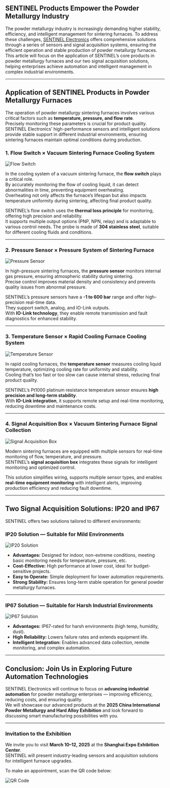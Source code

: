 ## SENTINEL Products Empower the Powder Metallurgy Industry

The powder metallurgy industry is increasingly demanding higher stability, efficiency, and intelligent management for sintering furnaces.
To address these challenges, [SENTINEL Electronics](https://www.sentinel-china.com/eproduct/Iproduct_100000020781551.html) offers comprehensive solutions through a series of sensors and signal acquisition systems, ensuring the efficient operation and stable production of powder metallurgy furnaces.  
This article will focus on the application of SENTINEL’s core products in powder metallurgy furnaces and our two signal acquisition solutions, helping enterprises achieve automation and intelligent management in complex industrial environments.

---

## Application of SENTINEL Products in Powder Metallurgy Furnaces

The operation of powder metallurgy sintering furnaces involves various critical factors such as **temperature, pressure, and flow rate**.  
Precisely monitoring these parameters is crucial for product quality. SENTINEL Electronics’ high-performance sensors and intelligent solutions provide stable support in different industrial environments, ensuring sintering furnaces maintain optimal conditions during production.

### 1. Flow Switch × Vacuum Sintering Furnace Cooling System

![Flow Switch](http://image.sentinel-china.com/202502271657288.png)

In the cooling system of a vacuum sintering furnace, the **flow switch** plays a critical role.  
By accurately monitoring the flow of cooling liquid, it can detect abnormalities in time, preventing equipment overheating.  
Overheating not only affects the furnace’s lifespan but also impacts temperature uniformity during sintering, affecting final product quality.

SENTINEL’s flow switch uses the **thermal loss principle** for monitoring, offering high precision and reliability.  
It supports multiple output options (PNP, NPN, relay) and is adaptable to various control needs. The probe is made of **304 stainless steel**, suitable for different cooling fluids and conditions.

---

### 2. Pressure Sensor × Pressure System of Sintering Furnace

![Pressure Sensor](http://image.sentinel-china.com/202502271657535.png)

In high-pressure sintering furnaces, the **pressure sensor** monitors internal gas pressure, ensuring atmospheric stability during sintering.  
Precise control improves material density and consistency and prevents quality issues from abnormal pressure.

SENTINEL’s pressure sensors have a **-1 to 600 bar** range and offer high-precision real-time data.  
They support switch, analog, and IO-Link outputs.  
With **IO-Link technology**, they enable remote transmission and fault diagnostics for enhanced stability.

---

### 3. Temperature Sensor × Rapid Cooling Furnace Cooling System

![Temperature Sensor](http://image.sentinel-china.com/202502271657636.png)

In rapid cooling furnaces, the **temperature sensor** measures cooling liquid temperature, optimizing cooling rate for uniformity and stability.  
Cooling that’s too fast or too slow can cause internal stress, reducing final product quality.

SENTINEL’s Pt1000 platinum resistance temperature sensor ensures **high precision and long-term stability**.  
With **IO-Link integration**, it supports remote setup and real-time monitoring, reducing downtime and maintenance costs.

---

### 4. Signal Acquisition Box × Vacuum Sintering Furnace Signal Collection

![Signal Acquisition Box](http://image.sentinel-china.com/202502271657165.png)

Modern sintering furnaces are equipped with multiple sensors for real-time monitoring of flow, temperature, and pressure.  
SENTINEL’s **signal acquisition box** integrates these signals for intelligent monitoring and optimized control.

This solution simplifies wiring, supports multiple sensor types, and enables **real-time equipment monitoring** with intelligent alerts, improving production efficiency and reducing fault downtime.

---

## Two Signal Acquisition Solutions: IP20 and IP67

SENTINEL offers two solutions tailored to different environments:

### IP20 Solution — Suitable for Mild Environments

![IP20 Solution](http://image.sentinel-china.com/202502271658502.png)

- **Advantages:** Designed for indoor, non-extreme conditions, meeting basic monitoring needs for temperature, pressure, etc.  
- **Cost-Effective:** High performance at lower cost, ideal for budget-sensitive projects.  
- **Easy to Operate:** Simple deployment for lower automation requirements.  
- **Strong Stability:** Ensures long-term stable operation for general powder metallurgy furnaces.

---

### IP67 Solution — Suitable for Harsh Industrial Environments

![IP67 Solution](http://image.sentinel-china.com/202502271658167.png)

- **Advantages:** IP67-rated for harsh environments (high temp, humidity, dust).  
- **High Reliability:** Lowers failure rates and extends equipment life.  
- **Intelligent Integration:** Enables advanced data collection, remote monitoring, and complex automation.

---

## Conclusion: Join Us in Exploring Future Automation Technologies

SENTINEL Electronics will continue to focus on **advancing industrial automation** for powder metallurgy enterprises — improving efficiency, reducing costs, and ensuring quality.  
We will showcase our advanced products at the **2025 China International Powder Metallurgy and Hard Alloy Exhibition** and look forward to discussing smart manufacturing possibilities with you.

---

### Invitation to the Exhibition

We invite you to visit **March 10–12, 2025** at the **Shanghai Expo Exhibition Center**.  
SENTINEL will present industry-leading sensors and acquisition solutions for intelligent furnace upgrades.

To make an appointment, scan the QR code below:

![QR Code](http://image.sentinel-china.com/202502271700012.png)
